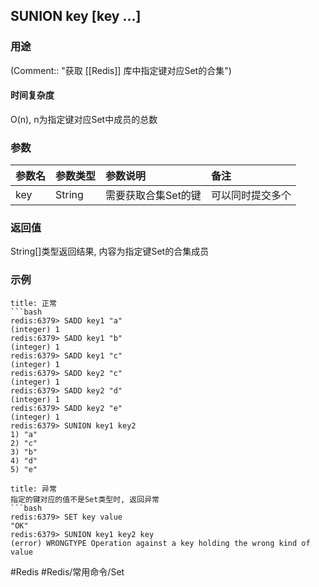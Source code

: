 ## SUNION key \[key ...\]

### 用途
(Comment:: "获取 [[Redis]] 库中指定键对应Set的合集")

#### 时间复杂度
O(n), n为指定键对应Set中成员的总数

### 参数
|参数名|参数类型|参数说明|备注|
|:-|:-|:-|:-|
|key|String|需要获取合集Set的键|可以同时提交多个|

### 返回值
String[]类型返回结果, 内容为指定键Set的合集成员

### 示例
```ad-info
title: 正常
```bash
redis:6379> SADD key1 "a"
(integer) 1
redis:6379> SADD key1 "b"
(integer) 1
redis:6379> SADD key1 "c"
(integer) 1
redis:6379> SADD key2 "c"
(integer) 1
redis:6379> SADD key2 "d"
(integer) 1
redis:6379> SADD key2 "e"
(integer) 1
redis:6379> SUNION key1 key2
1) "a"
2) "c"
3) "b"
4) "d"
5) "e"
```

```ad-danger
title: 异常
指定的键对应的值不是Set类型时, 返回异常
```bash
redis:6379> SET key value
"OK"
redis:6379> SUNION key1 key2 key
(error) WRONGTYPE Operation against a key holding the wrong kind of value
```

#Redis #Redis/常用命令/Set 